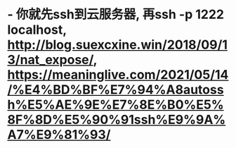 # - 你就先ssh到云服务器, 再ssh -p 1222 localhost, http://blog.suexcxine.win/2018/09/13/nat_expose/, https://meaninglive.com/2021/05/14/%E4%BD%BF%E7%94%A8autossh%E5%AE%9E%E7%8E%B0%E5%8F%8D%E5%90%91ssh%E9%9A%A7%E9%81%93/

